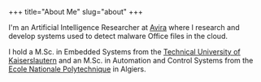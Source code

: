 +++ 
title="About Me"
slug="about"
+++

I'm an Artificial Intelligence Researcher at [Avira](https://www.avira.com/) 
where I research and develop systems used to detect malware Office files
in the cloud.

I hold a M.Sc. in Embedded Systems from the [Technical University 
of Kaiserslautern](https://www.uni-kl.de/en/home/) and an M.Sc. in Automation and Control Systems
from the [Ecole Nationale Polytechnique](http://www.enp.edu.dz/) in Algiers.
